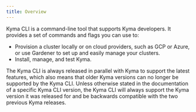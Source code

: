 ```yaml
---
title: Overview
---
```


Kyma CLI is a command-line tool that supports Kyma developers. It provides a set of commands and flags you can use to: 

- Provision a cluster locally or on cloud providers, such as GCP or Azure, or use Gardener to set up and easily manage your clusters.
- Install, manage, and test Kyma.

The Kyma CLI is always released in parallel with Kyma to support the latest features, which also means that older Kyma versions can no longer be supported by the Kyma CLI.
Unless otherwise stated in the documentation of a specific Kyma CLI version, the Kyma CLI will always support the Kyma version it was released for and be backwards compatible with the two previous Kyma releases.
